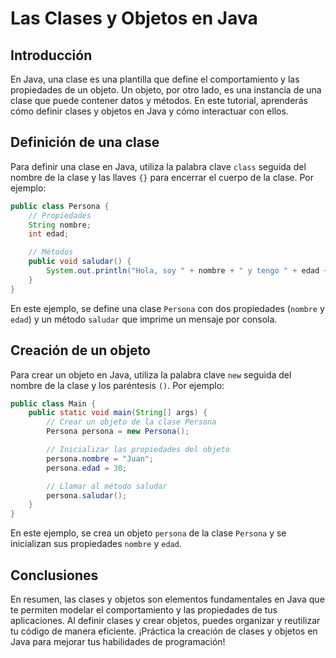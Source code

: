 # Las Clases y Objetos en Java

## Introducción

En Java, una clase es una plantilla que define el comportamiento y las propiedades de un objeto. Un objeto, por otro
lado, es una instancia de una clase que puede contener datos y métodos. En este tutorial, aprenderás cómo definir clases
y objetos en Java y cómo interactuar con ellos.

## Definición de una clase

Para definir una clase en Java, utiliza la palabra clave `class` seguida del nombre de la clase y las llaves `{}` para
encerrar el cuerpo de la clase. Por ejemplo:

```java
public class Persona {
    // Propiedades
    String nombre;
    int edad;

    // Métodos
    public void saludar() {
        System.out.println("Hola, soy " + nombre + " y tengo " + edad + " años.");
    }
}
```

En este ejemplo, se define una clase `Persona` con dos propiedades (`nombre` y `edad`) y un método `saludar` que imprime
un mensaje por consola.

## Creación de un objeto

Para crear un objeto en Java, utiliza la palabra clave `new` seguida del nombre de la clase y los paréntesis `()`. Por
ejemplo:

```java
public class Main {
    public static void main(String[] args) {
        // Crear un objeto de la clase Persona
        Persona persona = new Persona();

        // Inicializar las propiedades del objeto
        persona.nombre = "Juan";
        persona.edad = 30;

        // Llamar al método saludar
        persona.saludar();
    }
}
```

En este ejemplo, se crea un objeto `persona` de la clase `Persona` y se inicializan sus propiedades `nombre` y `edad`.

## Conclusiones

En resumen, las clases y objetos son elementos fundamentales en Java que te permiten modelar el comportamiento y las
propiedades de tus aplicaciones. Al definir clases y crear objetos, puedes organizar y reutilizar tu código de manera
eficiente. ¡Práctica la creación de clases y objetos en Java para mejorar tus habilidades de programación!